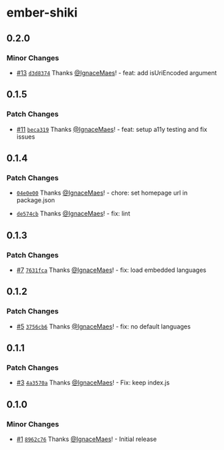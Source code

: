 # ember-shiki

## 0.2.0

### Minor Changes

- [#13](https://github.com/IgnaceMaes/ember-shiki/pull/13) [`d3d8374`](https://github.com/IgnaceMaes/ember-shiki/commit/d3d83746babc40bddf85052d51c4ffb469adadde) Thanks [@IgnaceMaes](https://github.com/IgnaceMaes)! - feat: add isUriEncoded argument

## 0.1.5

### Patch Changes

- [#11](https://github.com/IgnaceMaes/ember-shiki/pull/11) [`beca319`](https://github.com/IgnaceMaes/ember-shiki/commit/beca319c1afd40d5b46ee24cdb553f87ca58af7a) Thanks [@IgnaceMaes](https://github.com/IgnaceMaes)! - feat: setup a11y testing and fix issues

## 0.1.4

### Patch Changes

- [`04e0e00`](https://github.com/IgnaceMaes/ember-shiki/commit/04e0e00f59fe40bfa5706a5686ff69748ce2a773) Thanks [@IgnaceMaes](https://github.com/IgnaceMaes)! - chore: set homepage url in package.json

- [`de574cb`](https://github.com/IgnaceMaes/ember-shiki/commit/de574cb6fc18b69ee73da86823f591971f5a77f3) Thanks [@IgnaceMaes](https://github.com/IgnaceMaes)! - fix: lint

## 0.1.3

### Patch Changes

- [#7](https://github.com/IgnaceMaes/ember-shiki/pull/7) [`7631fca`](https://github.com/IgnaceMaes/ember-shiki/commit/7631fca1132188aa59ba69821cc8f08c4c661c9a) Thanks [@IgnaceMaes](https://github.com/IgnaceMaes)! - fix: load embedded languages

## 0.1.2

### Patch Changes

- [#5](https://github.com/IgnaceMaes/ember-shiki/pull/5) [`3756cb6`](https://github.com/IgnaceMaes/ember-shiki/commit/3756cb65db181dc9848b8ee39a3549d428ed47e2) Thanks [@IgnaceMaes](https://github.com/IgnaceMaes)! - fix: no default languages

## 0.1.1

### Patch Changes

- [#3](https://github.com/IgnaceMaes/ember-shiki/pull/3) [`4a3570a`](https://github.com/IgnaceMaes/ember-shiki/commit/4a3570a79527339bb5aa686174fb5f1d2d2e46b9) Thanks [@IgnaceMaes](https://github.com/IgnaceMaes)! - Fix: keep index.js

## 0.1.0

### Minor Changes

- [#1](https://github.com/IgnaceMaes/ember-shiki/pull/1) [`8962c76`](https://github.com/IgnaceMaes/ember-shiki/commit/8962c764bd76f2ad5e921bf4db44d9c5b6b87ee8) Thanks [@IgnaceMaes](https://github.com/IgnaceMaes)! - Initial release
